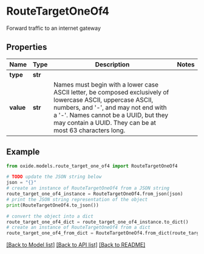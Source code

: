 # RouteTargetOneOf4

Forward traffic to an internet gateway

## Properties

Name | Type | Description | Notes
------------ | ------------- | ------------- | -------------
**type** | **str** |  | 
**value** | **str** | Names must begin with a lower case ASCII letter, be composed exclusively of lowercase ASCII, uppercase ASCII, numbers, and &#39;-&#39;, and may not end with a &#39;-&#39;. Names cannot be a UUID, but they may contain a UUID. They can be at most 63 characters long. | 

## Example

```python
from oxide.models.route_target_one_of4 import RouteTargetOneOf4

# TODO update the JSON string below
json = "{}"
# create an instance of RouteTargetOneOf4 from a JSON string
route_target_one_of4_instance = RouteTargetOneOf4.from_json(json)
# print the JSON string representation of the object
print(RouteTargetOneOf4.to_json())

# convert the object into a dict
route_target_one_of4_dict = route_target_one_of4_instance.to_dict()
# create an instance of RouteTargetOneOf4 from a dict
route_target_one_of4_from_dict = RouteTargetOneOf4.from_dict(route_target_one_of4_dict)
```
[[Back to Model list]](../README.md#documentation-for-models) [[Back to API list]](../README.md#documentation-for-api-endpoints) [[Back to README]](../README.md)



